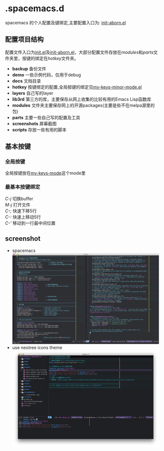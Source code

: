 # .spacemacs.d
spacemacs 的个人配置及键绑定,主要配置入口为: [init-aborn.el](https://github.com/aborn/.spacemacs.d/blob/master/init-aborn.el)

## 配置项目结构
配置文件入口为[init.el](./init.el)及[init-aborn.el](./init-aborn.el)，大部分配置文件存放在*modules*和*parts*文件夹里，按键的绑定在*hotkey*文件夹。
* **backup** 备份文件  
* **demo** 一些示例代码，仅用于debug  
* **docs** 文档目录  
* **hotkey** 按键绑定的配置,全局按键的绑定见[my-keys-minor-mode.el](./hotkey/my-keys-minor-mode.el)  
* **layers** 自己写的layer  
* **lib3rd** 第三方的库，主要保存从网上收集的比较有用的Emacs Lisp函数库  
* **modules** 文件夹主要保存网上的开源packages(主要是些不在melpa源里的包)  
* **parts** 主要一些自己写的配置及工具  
* **screenshots** 屏幕截图  
* **scripts** 存放一些有用的脚本  

## 基本按键
### 全局按键
全局按键放在[my-keys-mode](./hotkey/my-keys-minor-mode.el)这个mode里

### 最基本按键绑定
*C-j* 切换buffer  
*M-j* 打开文件  
*C-;* 快速下移5行  
*C-:* 快速上移动5行  
*C-'* 移动到一行最中间位置  

## screenshot 
* spacemacs  
![](screenshots/screenshot1.jpg "spacemacs")
* use neotree icons theme  
![](screenshots/screenshot2.jpg "spacemacs")
